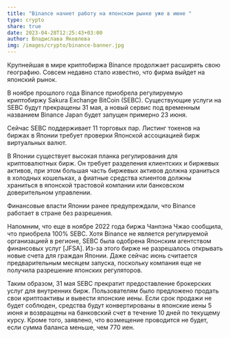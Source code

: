 ```yaml
---
title: "Binance начнет работу на японском рынке уже в июне "
type: crypto
share: true
date: 2023-04-28T12:25:43+03:00
author: Владислава Яковлева
img: /images/crypto/binance-banner.jpg
---
```

Крупнейшая в мире криптобиржа Binance продолжает расширять свою географию. Совсем недавно стало известно, что фирма выйдет на японский рынок.

В ноябре прошлого года Binance приобрела регулируемую криптобиржу Sakura Exchange BitCoin (SEBC). Существующие услуги на SEBC будут прекращены 31 мая, а новый сервис под временным названием Binance Japan будет запущен примерно 23 июня.

Сейчас SEBC поддерживает 11 торговых пар. Листинг токенов на биржах в Японии требует проверки Японской ассоциацией бирж виртуальных валют.

В Японии существует высокая планка регулирования для криптовалютных бирж. Он требует разделения клиентских и биржевых активов, при этом большая часть биржевых активов должна храниться в холодных кошельках, а фиатные средства клиентов должны храниться в японской трастовой компании или банковском доверительном управлении.

Финансовые власти Японии ранее предупреждали, что Binance работает в стране без разрешения.

Напомним, что еще в ноябре 2022 года биржа Чанпэна Чжао сообщила, что приобрела 100% SEBC. Хотя Binance не является регулируемой организацией в регионе, SEBC была одобрена Японским агентством финансовых услуг \[JFSA]. Из-за этого бирже не разрешалось открывать новые счета для граждан Японии. Даже сейчас июнь считается предварительным месяцем запуска, поскольку компания еще не получила разрешение японских регуляторов.

Таким образом, 31 мая SEBC прекратит предоставление брокерских услуг для внутренних бирж. Пользователям было предложено продать свои криптоактивы и вывести японские иены. Если срок продажи не будет соблюден, средства будут конвертированы в японские иены 5 июня и возвращены на банковский счет в течение 10 дней по текущему курсу. Кроме того, заявлено, что возмещение проводится не будет, если сумма баланса меньше, чем 770 иен.
